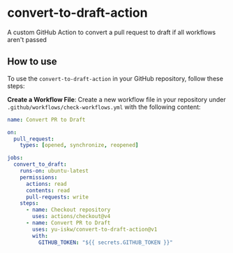 # convert-to-draft-action

A custom GitHub Action to convert a pull request to draft if all workflows aren't passed

## How to use

To use the `convert-to-draft-action` in your GitHub repository, follow these steps:

**Create a Workflow File**:
Create a new workflow file in your repository under `.github/workflows/check-workflows.yml` with the following content:

```yaml
name: Convert PR to Draft

on:
  pull_request:
    types: [opened, synchronize, reopened]

jobs:
  convert_to_draft:
    runs-on: ubuntu-latest
    permissions:
      actions: read
      contents: read
      pull-requests: write
    steps:
      - name: Checkout repository
        uses: actions/checkout@v4
      - name: Convert PR to Draft
        uses: yu-iskw/convert-to-draft-action@v1
        with:
          GITHUB_TOKEN: "${{ secrets.GITHUB_TOKEN }}"
```
